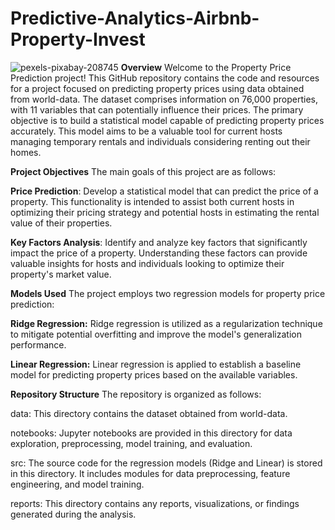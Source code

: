 # Predictive-Analytics-Airbnb-Property-Invest
![pexels-pixabay-208745](https://github.com/Gibran-Cor/predictive-analytics-Airbnb-property-invest/assets/142538044/f9a83f58-1df4-4e4c-86e3-3a681458d072)
**Overview**
Welcome to the Property Price Prediction project! This GitHub repository contains the code and resources for a project focused on predicting property prices using data obtained from world-data. The dataset comprises information on 76,000 properties, with 11 variables that can potentially influence their prices. The primary objective is to build a statistical model capable of predicting property prices accurately. This model aims to be a valuable tool for current hosts managing temporary rentals and individuals considering renting out their homes.

**Project Objectives**
The main goals of this project are as follows:

**Price Prediction**: Develop a statistical model that can predict the price of a property. This functionality is intended to assist both current hosts in optimizing their pricing strategy and potential hosts in estimating the rental value of their properties.

**Key Factors Analysis**: Identify and analyze key factors that significantly impact the price of a property. Understanding these factors can provide valuable insights for hosts and individuals looking to optimize their property's market value.

**Models Used**
The project employs two regression models for property price prediction:

**Ridge Regression:** Ridge regression is utilized as a regularization technique to mitigate potential overfitting and improve the model's generalization performance.

**Linear Regression:** Linear regression is applied to establish a baseline model for predicting property prices based on the available variables.

**Repository Structure**
The repository is organized as follows:

data: This directory contains the dataset obtained from world-data.

notebooks: Jupyter notebooks are provided in this directory for data exploration, preprocessing, model training, and evaluation.

src: The source code for the regression models (Ridge and Linear) is stored in this directory. It includes modules for data preprocessing, feature engineering, and model training.

reports: This directory contains any reports, visualizations, or findings generated during the analysis.
